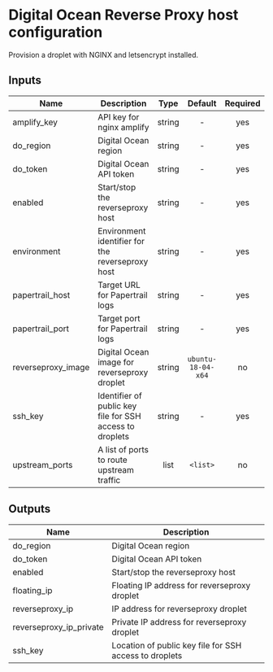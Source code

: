 # Digital Ocean Reverse Proxy host configuration

Provision a droplet with NGINX and letsencrypt installed.

## Inputs

| Name | Description | Type | Default | Required |
|------|-------------|:----:|:-----:|:-----:|
| amplify\_key | API key for nginx amplify | string | - | yes |
| do\_region | Digital Ocean region | string | - | yes |
| do\_token | Digital Ocean API token | string | - | yes |
| enabled | Start/stop the reverseproxy host | string | - | yes |
| environment | Environment identifier for the reverseproxy host | string | - | yes |
| papertrail\_host | Target URL for Papertrail logs | string | - | yes |
| papertrail\_port | Target port for Papertrail logs | string | - | yes |
| reverseproxy\_image | Digital Ocean image for reverseproxy droplet | string | `ubuntu-18-04-x64` | no |
| ssh\_key | Identifier of public key file for SSH access to droplets | string | - | yes |
| upstream\_ports | A list of ports to route upstream traffic | list | `<list>` | no |

## Outputs

| Name | Description |
|------|-------------|
| do\_region | Digital Ocean region |
| do\_token | Digital Ocean API token |
| enabled | Start/stop the reverseproxy host |
| floating\_ip | Floating IP address for reverseproxy droplet |
| reverseproxy\_ip | IP address for reverseproxy droplet |
| reverseproxy\_ip\_private | Private IP address for reverseproxy droplet |
| ssh\_key | Location of public key file for SSH access to droplets |

